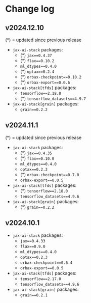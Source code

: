 # Change log

## v2024.12.10
(*) = updated since previous release

- `jax-ai-stack` packages:
  - (*) `jax==0.4.37`
  - (*) `flax==0.10.2`
  - `ml_dtypes==0.4.0`
  - (*) `optax==0.2.4`
  - (*) `orbax-checkpoint==0.10.2`
  - (*) `orbax-export==0.0.6`
- `jax-ai-stack[tfds]` packages:
  - `tensorflow==2.18.0`
  - (*) `tensorflow_datasets==4.9.7`
- `jax-ai-stack[grain]` packages:
  - `grain==0.2.2`

## v2024.11.1
(*) = updated since previous release

- `jax-ai-stack` packages:
  - (*) `jax==0.4.35`
  - (*) `flax==0.10.0`
  - `ml_dtypes==0.4.0`
  - `optax==0.2.3`
  - (*) `orbax-checkpoint==0.7.0`
  - `orbax-export==0.0.5`
- `jax-ai-stack[tfds]` packages:
  - (*) `tensorflow==2.18.0`
  - `tensorflow_datasets==4.9.6`
- `jax-ai-stack[grain]` packages:
  - (*) `grain==0.2.2`

## v2024.10.1
- `jax-ai-stack` packages:
  - `jax==0.4.33`
  - `flax==0.9.0`
  - `ml_dtypes==0.4.0`
  - `optax==0.2.3`
  - `orbax-checkpoint==0.6.4`
  - `orbax-export==0.0.5`
- `jax-ai-stack[tfds]` packages:
  - `tensorflow==2.17.0`
  - `tensorflow_datasets==4.9.6`
- `jax-ai-stack[grain]` packages:
  - `grain==0.2.1`

